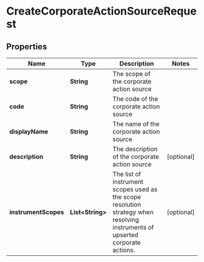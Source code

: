 

# CreateCorporateActionSourceRequest


## Properties

| Name | Type | Description | Notes |
|------------ | ------------- | ------------- | -------------|
|**scope** | **String** | The scope of the corporate action source |  |
|**code** | **String** | The code of the corporate action source |  |
|**displayName** | **String** | The name of the corporate action source |  |
|**description** | **String** | The description of the corporate action source |  [optional] |
|**instrumentScopes** | **List&lt;String&gt;** | The list of instrument scopes used as the scope resolution strategy when resolving instruments of upserted corporate actions. |  [optional] |



